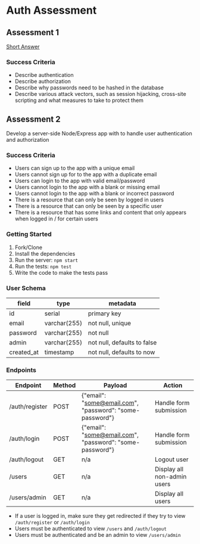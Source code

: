 # Auth Assessment

## Assessment 1

[Short Answer](short-answer.md)

### Success Criteria

- Describe authentication
- Describe authorization
- Describe why passwords need to be hashed in the database
- Describe various attack vectors, such as session hijacking, cross-site scripting and what measures to take to protect them

## Assessment 2

Develop a server-side Node/Express app with to handle user authentication and authorization

### Success Criteria

- Users can sign up to the app with a unique email
- Users cannot sign up for to the app with a duplicate email
- Users can login to the app with valid email/password
- Users cannot login to the app with a blank or missing email
- Users cannot login to the app with a blank or incorrect password
- There is a resource that can only be seen by logged in users
- There is a resource that can only be seen by a specific user
- There is a resource that has some links and content that only appears when logged in / for certain users

### Getting Started

1. Fork/Clone
1. Install the dependencies
1. Run the server: `npm start`
1. Run the tests: `npm test`
1. Write the code to make the tests pass

### User Schema

| field      | type         | metadata                    |
|------------|--------------|-----------------------------|
| id         | serial       | primary key                 |
| email      | varchar(255) | not null, unique            |
| password   | varchar(255) | not null                    |
| admin      | varchar(255) | not null, defaults to false |
| created_at | timestamp    | not null, defaults to now   |

### Endpoints

| Endpoint        | Method | Payload                    | Action          |
|-----------------|--------|----------------------------|-----------------|
| /auth/register  | POST   | {"email": "some@email.com", "password": "some-password"}                      | Handle form submission |
| /auth/login     | POST   | {"email": "some@email.com", "password": "some-password"} | Handle form submission        |
| /auth/logout    | GET    | n/a | Logout user        |
| /users          | GET    | n/a | Display all non-admin users        |
| /users/admin    | GET    | n/a | Display all users       |

- If a user is logged in, make sure they get redirected if they try to view `/auth/register` or `/auth/login`
- Users must be authenticated to view `/users` and `/auth/logout`
- Users must be authenticated and be an admin to view `/users/admin`
